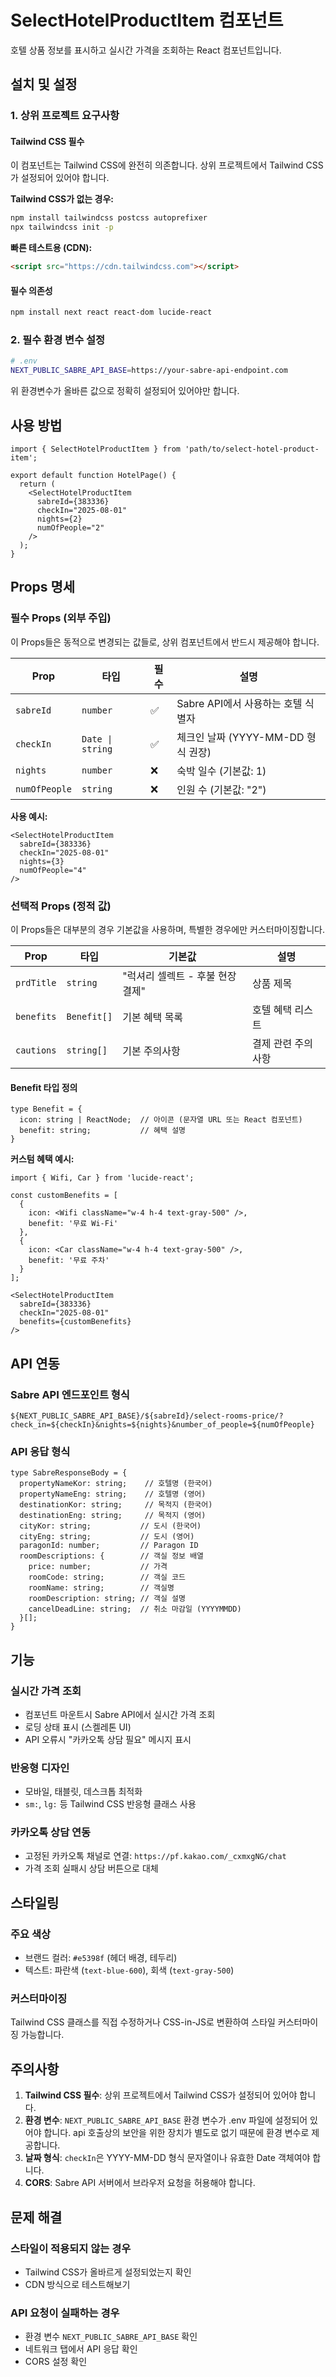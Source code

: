 # SelectHotelProductItem 컴포넌트

호텔 상품 정보를 표시하고 실시간 가격을 조회하는 React 컴포넌트입니다.

## 설치 및 설정

### 1. 상위 프로젝트 요구사항

#### Tailwind CSS 필수
이 컴포넌트는 Tailwind CSS에 완전히 의존합니다. 상위 프로젝트에서 Tailwind CSS가 설정되어 있어야 합니다.

**Tailwind CSS가 없는 경우:**
```bash
npm install tailwindcss postcss autoprefixer
npx tailwindcss init -p
```

**빠른 테스트용 (CDN):**
```html
<script src="https://cdn.tailwindcss.com"></script>
```

#### 필수 의존성
```bash
npm install next react react-dom lucide-react
```

### 2. 필수 환경 변수 설정
```bash
# .env
NEXT_PUBLIC_SABRE_API_BASE=https://your-sabre-api-endpoint.com
```
위 환경변수가 올바른 값으로 정확히 설정되어 있어야만 합니다.

## 사용 방법

```tsx
import { SelectHotelProductItem } from 'path/to/select-hotel-product-item';

export default function HotelPage() {
  return (
    <SelectHotelProductItem
      sabreId={383336}
      checkIn="2025-08-01"
      nights={2}
      numOfPeople="2"
    />
  );
}
```

## Props 명세

### 필수 Props (외부 주입)
이 Props들은 동적으로 변경되는 값들로, 상위 컴포넌트에서 반드시 제공해야 합니다.

| Prop | 타입 | 필수 | 설명 |
|------|------|------|------|
| `sabreId` | `number` | ✅ | Sabre API에서 사용하는 호텔 식별자 |
| `checkIn` | `Date \| string` | ✅ | 체크인 날짜 (YYYY-MM-DD 형식 권장) |
| `nights` | `number` | ❌ | 숙박 일수 (기본값: 1) |
| `numOfPeople` | `string` | ❌ | 인원 수 (기본값: "2") |

**사용 예시:**
```tsx
<SelectHotelProductItem
  sabreId={383336}
  checkIn="2025-08-01"
  nights={3}
  numOfPeople="4"
/>
```

### 선택적 Props (정적 값)
이 Props들은 대부분의 경우 기본값을 사용하며, 특별한 경우에만 커스터마이징합니다.

| Prop | 타입 | 기본값 | 설명 |
|------|------|--------|------|
| `prdTitle` | `string` | "럭셔리 셀렉트 - 후불 현장 결제" | 상품 제목 |
| `benefits` | `Benefit[]` | 기본 혜택 목록 | 호텔 혜택 리스트 |
| `cautions` | `string[]` | 기본 주의사항 | 결제 관련 주의사항 |

#### Benefit 타입 정의
```tsx
type Benefit = {
  icon: string | ReactNode;  // 아이콘 (문자열 URL 또는 React 컴포넌트)
  benefit: string;           // 혜택 설명
}
```

**커스텀 혜택 예시:**
```tsx
import { Wifi, Car } from 'lucide-react';

const customBenefits = [
  {
    icon: <Wifi className="w-4 h-4 text-gray-500" />,
    benefit: '무료 Wi-Fi'
  },
  {
    icon: <Car className="w-4 h-4 text-gray-500" />,
    benefit: '무료 주차'
  }
];

<SelectHotelProductItem
  sabreId={383336}
  checkIn="2025-08-01"
  benefits={customBenefits}
/>
```

## API 연동

### Sabre API 엔드포인트 형식
```
${NEXT_PUBLIC_SABRE_API_BASE}/${sabreId}/select-rooms-price/?check_in=${checkIn}&nights=${nights}&number_of_people=${numOfPeople}
```

### API 응답 형식
```tsx
type SabreResponseBody = {
  propertyNameKor: string;    // 호텔명 (한국어)
  propertyNameEng: string;    // 호텔명 (영어)
  destinationKor: string;     // 목적지 (한국어)
  destinationEng: string;     // 목적지 (영어)
  cityKor: string;           // 도시 (한국어)
  cityEng: string;           // 도시 (영어)
  paragonId: number;         // Paragon ID
  roomDescriptions: {        // 객실 정보 배열
    price: number;           // 가격
    roomCode: string;        // 객실 코드
    roomName: string;        // 객실명
    roomDescription: string; // 객실 설명
    cancelDeadLine: string;  // 취소 마감일 (YYYYMMDD)
  }[];
}
```

## 기능

### 실시간 가격 조회
- 컴포넌트 마운트시 Sabre API에서 실시간 가격 조회
- 로딩 상태 표시 (스켈레톤 UI)
- API 오류시 "카카오톡 상담 필요" 메시지 표시

### 반응형 디자인
- 모바일, 태블릿, 데스크톱 최적화
- `sm:`, `lg:` 등 Tailwind CSS 반응형 클래스 사용

### 카카오톡 상담 연동
- 고정된 카카오톡 채널로 연결: `https://pf.kakao.com/_cxmxgNG/chat`
- 가격 조회 실패시 상담 버튼으로 대체

## 스타일링

### 주요 색상
- 브랜드 컬러: `#e5398f` (헤더 배경, 테두리)
- 텍스트: 파란색 (`text-blue-600`), 회색 (`text-gray-500`)

### 커스터마이징
Tailwind CSS 클래스를 직접 수정하거나 CSS-in-JS로 변환하여 스타일 커스터마이징 가능합니다.

## 주의사항

1. **Tailwind CSS 필수**: 상위 프로젝트에서 Tailwind CSS가 설정되어 있어야 합니다.
2. **환경 변수**: `NEXT_PUBLIC_SABRE_API_BASE` 환경 변수가 .env 파일에 설정되어 있어야 합니다. api 호출상의 보안을 위한 장치가 별도로 없기 때문에 환경 변수로 제공합니다.
3. **날짜 형식**: `checkIn`은 YYYY-MM-DD 형식 문자열이나 유효한 Date 객체여야 합니다.
4. **CORS**: Sabre API 서버에서 브라우저 요청을 허용해야 합니다.

## 문제 해결

### 스타일이 적용되지 않는 경우
- Tailwind CSS가 올바르게 설정되었는지 확인
- CDN 방식으로 테스트해보기

### API 요청이 실패하는 경우
- 환경 변수 `NEXT_PUBLIC_SABRE_API_BASE` 확인
- 네트워크 탭에서 API 응답 확인
- CORS 설정 확인